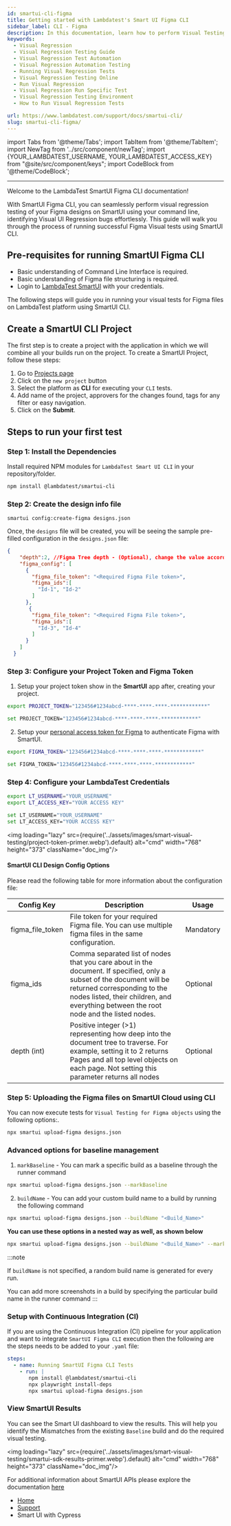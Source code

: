 ```yaml
---
id: smartui-cli-figma
title: Getting started with Lambdatest's Smart UI Figma CLI 
sidebar_label: CLI - Figma
description: In this documentation, learn how to perform Visual Testing of your Figma files using command line interface using SmartUI CLI.
keywords:
  - Visual Regression
  - Visual Regression Testing Guide
  - Visual Regression Test Automation
  - Visual Regression Automation Testing
  - Running Visual Regression Tests
  - Visual Regression Testing Online
  - Run Visual Regression
  - Visual Regression Run Specific Test
  - Visual Regression Testing Environment
  - How to Run Visual Regression Tests

url: https://www.lambdatest.com/support/docs/smartui-cli/
slug: smartui-cli-figma/
---
```


import Tabs from '@theme/Tabs';
import TabItem from '@theme/TabItem';
import NewTag from '../src/component/newTag';
import {YOUR_LAMBDATEST_USERNAME, YOUR_LAMBDATEST_ACCESS_KEY}
from "@site/src/component/keys";
import CodeBlock from '@theme/CodeBlock';

---

<script type="application/ld+json"
      dangerouslySetInnerHTML={{ __html: JSON.stringify({
       "@context": "https://schema.org",
        "@type": "BreadcrumbList",
        "itemListElement": [{
          "@type": "ListItem",
          "position": 1,
          "name": "LambdaTest",
          "item": "https://www.lambdatest.com"
        },{
          "@type": "ListItem",
          "position": 2,
          "name": "Support",
          "item": "https://www.lambdatest.com/support/docs/"
        },{
          "@type": "ListItem",
          "position": 3,
          "name": "Smart Visual Testing",
          "item": "https://www.lambdatest.com/support/docs/smart-ui-cypress/"
        }]
      })
    }}
></script>

Welcome to the LambdaTest SmartUI Figma CLI documentation! 

With SmartUI Figma CLI, you can seamlessly perform visual regression testing of your Figma designs on SmartUI using your command line, identifying Visual UI Regression bugs effortlessly. This guide will walk you through the process of running successful Figma Visual tests using SmartUI CLI.

## Pre-requisites for running SmartUI Figma CLI 

- Basic understanding of Command Line Interface is required.
- Basic understanding of Figma file structuring is required.
- Login to [LambdaTest SmartUI](https://smartui.lambdatest.com/) with your credentials.

The following steps will guide you in running your visual tests for Figma files on LambdaTest platform using SmartUI CLI.

## Create a SmartUI CLI Project

The first step is to create a project with the application in which we will combine all your builds run on the project. To create a SmartUI Project, follow these steps:

1. Go to [Projects page](https://smartui.lambdatest.com/)
2. Click on the `new project` button
3. Select the platform as <b>CLI</b> for executing your `CLI` tests.
4. Add name of the project, approvers for the changes found, tags for any filter or easy navigation.
5. Click on the **Submit**.

## Steps to run your first test


### **Step 1**: Install the Dependencies

Install required NPM modules for `LambdaTest Smart UI CLI` in your repository/folder.

```bash
npm install @lambdatest/smartui-cli
```

### **Step 2:** Create the design info file

```
smartui config:create-figma designs.json
```
Once, the `designs` file will be created, you will be seeing the sample pre-filled configuration in the `designs.json` file:

```json title="/smartui-cli-figma-project/designs.json"
{
    "depth":2, //Figma Tree depth - (Optional), change the value according to the your file structure
    "figma_config": [
      {
        "figma_file_token": "<Required Figma File token>",
        "figma_ids":[
          "Id-1", "Id-2"
        ]
      },
       {
        "figma_file_token": "<Required Figma File token>",
        "figma_ids":[
          "Id-3", "Id-4"
        ]
      }
    ]
  }
```

### **Step 3:** Configure your Project Token and Figma Token

1. Setup your project token show in the **SmartUI** app after, creating your project.

<Tabs className="docs__val" groupId="language">
<TabItem value="MacOS/Linux" label="MacOS/Linux" default>

```bash
export PROJECT_TOKEN="123456#1234abcd-****-****-****-************"
```

</TabItem>
<TabItem value="Windows" label="Windows - CMD" default>

```bash
set PROJECT_TOKEN="123456#1234abcd-****-****-****-************"
```

</TabItem>
</Tabs>

2. Setup your [personal access token for Figma](https://help.figma.com/hc/en-us/articles/8085703771159-Manage-personal-access-tokens) to authenticate Figma with SmartUI.

<Tabs className="docs__val" groupId="language">
<TabItem value="MacOS/Linux" label="MacOS/Linux" default>

```bash
export FIGMA_TOKEN="123456#1234abcd-****-****-****-************"
```

</TabItem>
<TabItem value="Windows" label="Windows - CMD" default>

```bash
set FIGMA_TOKEN="123456#1234abcd-****-****-****-************"
```

</TabItem>
</Tabs>

### **Step 4:** Configure your LambdaTest Credentials

<Tabs className="docs__val" groupId="language">
<TabItem value="MacOS/Linux" label="MacOS/Linux" default>

```bash
export LT_USERNAME="YOUR_USERNAME"
export LT_ACCESS_KEY="YOUR ACCESS KEY"
```

</TabItem>
<TabItem value="Windows" label="Windows" default>

```bash
set LT_USERNAME="YOUR_USERNAME"
set LT_ACCESS_KEY="YOUR ACCESS KEY"
```

</TabItem>
</Tabs>

<img loading="lazy" src={require('../assets/images/smart-visual-testing/project-token-primer.webp').default} alt="cmd" width="768" height="373" className="doc_img"/>


#### SmartUI CLI Design Config Options

Please read the following table for more information about the configuration file:

| Config Key     | Description                                                                                                                        | Usage     |
| -------------- | ---------------------------------------------------------------------------------------------------------------------------------- | --------- |
| figma_file_token       | File token for your required Figma file. You can use multiple figma files in the same configuration.| Mandatory |
| figma_ids  | Comma separated list of nodes that you care about in the document. If specified, only a subset of the document will be returned corresponding to the nodes listed, their children, and everything between the root node and the listed nodes. | Optional |
| depth (int)    | Positive integer (>1) representing how deep into the document tree to traverse. For example, setting it to 2 returns Pages and all top level objects on each page. Not setting this parameter returns all nodes | Optional |


### **Step 5:** Uploading the Figma files on SmartUI Cloud using CLI

You can now execute tests for `Visual Testing for Figma objects` using the following options:.

```bash
npx smartui upload-figma designs.json
```

### Advanced options for baseline management

1. `markBaseline` - You can mark a specific build as a baseline through the runner command 

```bash
npx smartui upload-figma designs.json --markBaseline
```
2. `buildName` - You can add your custom build name to a build by running the following command

```bash
npx smartui upload-figma designs.json --buildName "<Build_Name>"
```

<b> You can use these options in a nested way as well, as shown below </b>


```bash
npx smartui upload-figma designs.json --buildName "<Build_Name>" --markBaseline
```

:::note

If `buildName` is not specified, a random build name is generated for every run. 

You can add more screenshots in a build by specifying the particular build name in the runner command
:::

### Setup with Continuous Integration (CI)

If you are using the Continuous Integration (CI) pipeline for your application and want to integrate `SmartUI Figma CLI` execution then the following are the steps needs to be added to your `.yaml` file:


```yaml
steps:
  - name: Running SmartUI Figma CLI Tests
    - run: |
       npm install @lambdatest/smartui-cli
       npx playwright install-deps
       npx smartui upload-figma designs.json
```

### View SmartUI Results

You can see the Smart UI dashboard to view the results. This will help you identify the Mismatches from the existing `Baseline` build and do the required visual testing.

<img loading="lazy" src={require('../assets/images/smart-visual-testing/smartui-sdk-results-primer.webp').default} alt="cmd" width="768" height="373" className="doc_img"/>

For additional information about SmartUI APIs please explore the documentation [here](https://www.lambdatest.com/support/api-doc/)


<nav aria-label="breadcrumbs">
  <ul className="breadcrumbs">
    <li className="breadcrumbs__item">
      <a className="breadcrumbs__link" target="_self" href="https://www.lambdatest.com">
        Home
      </a>
    </li>
    <li className="breadcrumbs__item">
      <a className="breadcrumbs__link" target="_self" href="https://www.lambdatest.com/support/docs/">
        Support
      </a>
    </li>
    <li className="breadcrumbs__item breadcrumbs__item--active">
      <span className="breadcrumbs__link"> Smart UI with Cypress  </span>
    </li>
  </ul>
</nav>
